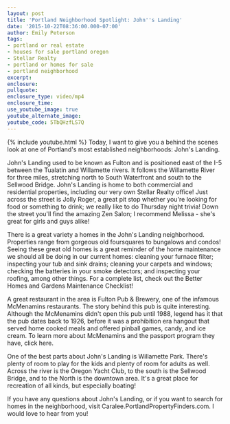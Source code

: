 ```yaml
---
layout: post
title: 'Portland Neighborhood Spotlight: John''s Landing'
date: '2015-10-22T08:36:00.000-07:00'
author: Emily Peterson
tags:
- portland or real estate
- houses for sale portland oregon
- Stellar Realty
- portland or homes for sale
- portland neighborhood
excerpt:
enclosure:
pullquote:
enclosure_type: video/mp4
enclosure_time:
use_youtube_image: true
youtube_alternate_image:
youtube_code: 5TbQHzfLS7Q
---
```

{% include youtube.html %}
Today, I want to give you a behind the scenes look at one of Portland's most established neighborhoods: John's Landing.

John's Landing used to be known as Fulton and is positioned east of the I-5 between the Tualatin and Willamette rivers. It follows the Willamette River for three miles, stretching north to South Waterfront and south to the Sellwood Bridge. John's Landing is home to both commercial and residential properties, including our very own Stellar Realty office!
Just across the street is Jolly Roger, a great pit stop whether you're looking for food or something to drink; we really like to do Thursday night trivia! Down the street you'll find the amazing Zen Salon; I recommend Melissa - she's great for girls and guys alike!

There is a great variety a homes in the John's Landing neighborhood. Properties range from gorgeous old foursquares to bungalows and condos! Seeing these great old homes is a great reminder of the home maintenance we should all be doing in our current homes: cleaning your furnace filter; inspecting your tub and sink drains; cleaning your carpets and windows; checking the batteries in your smoke detectors; and inspecting your roofing, among other things.  For a complete list, check out the Better Homes and Gardens Maintenance Checklist!

A great restaurant in the area is Fulton Pub & Brewery, one of the infamous McMenamins restaurants. The story behind this pub is quite interesting. Although the McMenamins didn't open this pub until 1988, legend has it that the pub dates back to 1926, before it was a prohibition era hangout that served home cooked meals and offered pinball games, candy, and ice cream. To learn more about McMenamins and the passport program they have, click here.

One of the best parts about John's Landing is Willamette Park. There's plenty of room to play for the kids and plenty of room for adults as well. Across the river is the Oregon Yacht Club, to the south is the Sellwood Bridge, and to the North is the downtown area. It's a great place for recreation of all kinds, but especially boating!

If you have any questions about John's Landing, or if you want to search for homes in the neighborhood, visit Caralee.PortlandPropertyFinders.com. I would love to hear from you!
